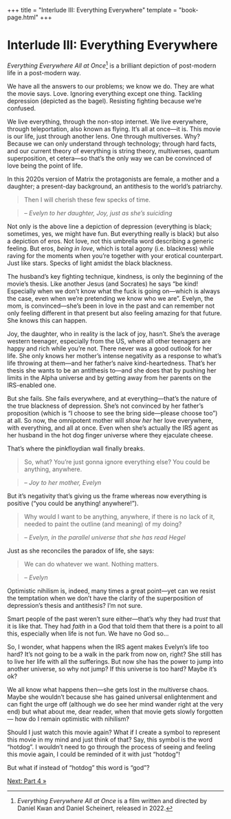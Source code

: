 +++
title = "Interlude III: Everything Everywhere"
template = "book-page.html"
+++

# Interlude III: Everything Everywhere

_Everything Everywhere All at Once_[^film] is a brilliant depiction of post-modern life in a post-modern way.

We have all the answers to our problems; we know we do. They are what the movie says. Love. Ignoring everything except one thing. Tackling depression (depicted as the bagel). Resisting fighting because we’re confused.

We live everything, through the non-stop internet. We live everywhere, through teleportation, also known as flying. It’s all at once—it is. This movie is our life, just through another lens. One through multiverses. Why? Because we can only understand through technology; through hard facts, and our current theory of everything is string theory, multiverses, quantum superposition, et cetera—so that’s the only way we can be convinced of love being the point of life.

In this 2020s version of Matrix the protagonists are female, a mother and a daughter; a present-day background, an antithesis to the world’s patriarchy.

> Then I will cherish these few specks of time.

> – _Evelyn to her daughter, Joy, just as she’s suiciding_

Not only is the above line a depiction of depression (everything is black; sometimes, yes, we might have fun. But everything really is black) but also a depiction of eros. Not love, not this umbrella word describing a generic feeling. But eros, _being in love_, which is total agony (i.e. blackness) while raving for the moments when you’re together with your erotical counterpart. Just like stars. Specks of light amidst the black blackness.

The husband’s key fighting technique, kindness, is only the beginning of the movie’s thesis. Like another Jesus (and Socrates) he says “be kind! Especially when we don’t know what the fuck is going on—which is always the case, even when we’re pretending we know who we are”. Evelyn, the mom, is convinced—she’s been in love in the past and can remember not only feeling different in that present but also feeling amazing for that future. She knows this can happen.

Joy, the daughter, who in reality is the lack of joy, hasn’t. She’s the average western teenager, especially from the US, where all other teenagers are happy and rich while you’re not. There never was a good outlook for her life. She only knows her mother’s intense negativity as a response to what’s life throwing at them—and her father’s naive kind-heartedness. That’s her thesis she wants to be an antithesis to—and she does that by pushing her limits in the Alpha universe and by getting away from her parents on the IRS-enabled one.

But she fails. She fails everywhere, and at everything—that’s the nature of the true blackness of depression. She’s not convinced by her father’s proposition (which is “I choose to see the bring side—please choose too”) at all. So now, the omnipotent mother will _show her_ her love everywhere, with everything, and all at once. Even when she’s actually the IRS agent as her husband in the hot dog finger universe where they ejaculate cheese.

That’s where the pinkfloydian wall finally breaks.

> So, what? You’re just gonna ignore everything else? You could be anything, anywhere.

> – _Joy to her mother, Evelyn_

But it’s negativity that’s giving us the frame whereas now everything is positive (“you could be anything! anywhere!”).

> Why would I want to be anything, anywhere, if there is no lack of it, needed to paint the outline (and meaning) of my doing?

> – _Evelyn, in the parallel universe that she has read Hegel_

Just as she reconciles the paradox of life, she says:

> We can do whatever we want. Nothing matters.

> – _Evelyn_

Optimistic nihilism is, indeed, many times a great point—yet can we resist the temptation when we don’t have the clarity of the superposition of depression’s thesis and antithesis? I’m not sure.

Smart people of the past weren’t sure either—that’s why they had _trust_ that it is like that. They had _faith_ in a God that told them that there is a point to all this, especially when life is not fun. We have no God so…

So, I wonder, what happens when the IRS agent makes Evelyn’s life too hard? It’s not going to be a walk in the park from now on, right? She still has to live her life with all the sufferings. But now she has the power to jump into another universe, so why not jump? If this universe is too hard? Maybe it’s ok?

We all know what happens then—she gets lost in the multiverse chaos. Maybe she wouldn’t because she has gained universal enlightenment and can fight the urge off (although we do see her mind wander right at the very end) but what about me, dear reader, when that movie gets slowly forgotten — how do I remain optimistic with nihilism?

Should I just watch this movie again? What if I create a symbol to represent this movie in my mind and just think of that? Say, this symbol is the word “hotdog”. I wouldn’t need to go through the process of seeing and feeling this movie again, I could be reminded of it with just “hotdog”!

But what if instead of “hotdog” this word is “god”?

[^film]: _Everything Everywhere All at Once_ is a film written and directed by Daniel Kwan and Daniel Scheinert, released in 2022.

<div class="continue">
    <a href="/books/letters-from-prison/part-4/">Next: Part 4 »</a>
</div>
